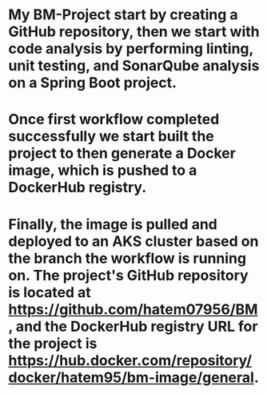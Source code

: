 # My BM-Project start by creating a GitHub repository, then we start with code analysis by performing linting, unit testing, and SonarQube analysis on a Spring Boot project. 
# Once first workflow completed successfully we start built the project to then generate a Docker image, which is pushed to a DockerHub registry. 
# Finally, the image is pulled and deployed to an AKS cluster based on the branch the workflow is running on. The project's GitHub repository is located at https://github.com/hatem07956/BM, and the DockerHub registry URL for the project is https://hub.docker.com/repository/docker/hatem95/bm-image/general.